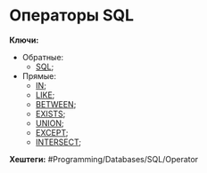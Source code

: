  
# Операторы SQL

**Ключи:**
- Обратные:
	- [SQL](SQL);
- Прямые:
	- [IN](in-operator);
	- [LIKE](like-operator);
	- [BETWEEN](between-operator);
	- [EXISTS](exists-operator);
	- [UNION](union-operator);
	- [EXCEPT](except-operator);
	- [INTERSECT](intersect-operator);

**Хештеги:** #Programming/Databases/SQL/Operator